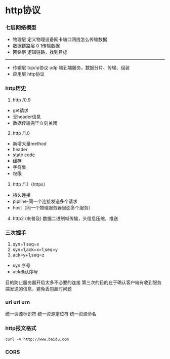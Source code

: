 # http协议

### 七层网络模型

- 物理层 定义物理设备网卡端口网线怎么传输数据
- 数据链路层 0 1传输数据
- 网络层 逻辑链路，找到目标
---
- 传输层 tcp/ip协议 udp  端到端服务，数据分片、传输、组装
- 应用层 http协议


### http历史

1. http /0.9
  - get请求
  - 无header信息
  - 数据传输完毕立刻关闭

2. http /1.0
  - 新增大量method
  - header
  - state code
  - 缓存
  - 字符集
  - 权限

3. http /1.1（https）
  - 持久连接
  - pipline-同一个连接发送多个请求
  - host（同一个物理服务器里面多个服务）

4. http2 (未普及)
数据二进制帧传输，头信息压缩，推送

### 三次握手

1. syn=1 seq=x 
2. syn=1,ack=x=1,seq=y
3. ack=y+1,seq=z

- syn 序号
- ack确认序号

目的防止服务器开启太多不必要的连接
第三次的目的在于确认客户端有收到服务端发送的信息，避免丢包超时问题


### uri url urn

统一资源标识符
统一资源定位符
统一资源命名

### http报文格式

```
curl -v http://www.baidu.com
```


### CORS 